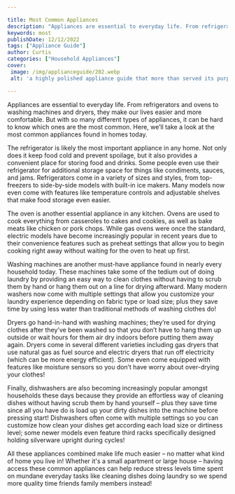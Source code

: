 ```yaml
---

title: Most Common Appliances
description: "Appliances are essential to everyday life. From refrigerators and ovens to washing machines and dryers, they make our lives easier...find out now"
keywords: most
publishDate: 12/12/2022
tags: ["Appliance Guide"]
author: Curtis
categories: ["Household Appliances"]
cover: 
 image: /img/applianceguide/202.webp
 alt: 'a highly polished appliance guide that more than served its purpose'

---
```


Appliances are essential to everyday life. From refrigerators and ovens to washing machines and dryers, they make our lives easier and more comfortable. But with so many different types of appliances, it can be hard to know which ones are the most common. Here, we’ll take a look at the most common appliances found in homes today.

The refrigerator is likely the most important appliance in any home. Not only does it keep food cold and prevent spoilage, but it also provides a convenient place for storing food and drinks. Some people even use their refrigerator for additional storage space for things like condiments, sauces, and jams. Refrigerators come in a variety of sizes and styles, from top-freezers to side-by-side models with built-in ice makers. Many models now even come with features like temperature controls and adjustable shelves that make food storage even easier.

The oven is another essential appliance in any kitchen. Ovens are used to cook everything from casseroles to cakes and cookies, as well as bake meats like chicken or pork chops. While gas ovens were once the standard, electric models have become increasingly popular in recent years due to their convenience features such as preheat settings that allow you to begin cooking right away without waiting for the oven to heat up first.

Washing machines are another must-have appliance found in nearly every household today. These machines take some of the tedium out of doing laundry by providing an easy way to clean clothes without having to scrub them by hand or hang them out on a line for drying afterward. Many modern washers now come with multiple settings that allow you customize your laundry experience depending on fabric type or load size; plus they save time by using less water than traditional methods of washing clothes do!

Dryers go hand-in-hand with washing machines; they’re used for drying clothes after they’ve been washed so that you don’t have to hang them up outside or wait hours for them air dry indoors before putting them away again. Dryers come in several different varieties including gas dryers that use natural gas as fuel source and electric dryers that run off electricity (which can be more energy efficient). Some even come equipped with features like moisture sensors so you don’t have worry about over-drying your clothes! 

Finally, dishwashers are also becoming increasingly popular amongst households these days because they provide an effortless way of cleaning dishes without having scrub them by hand yourself – plus they save time since all you have do is load up your dirty dishes into the machine before pressing start! Dishwashers often come with multiple settings so you can customize how clean your dishes get according each load size or dirtiness level; some newer models even feature third racks specifically designed holding silverware upright during cycles! 

 All these appliances combined make life much easier – no matter what kind of home you live in! Whether it's a small apartment or large house – having access these common appliances can help reduce stress levels time spent on mundane everyday tasks like cleaning dishes doing laundry so we spend more quality time friends family members instead!
